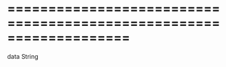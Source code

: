===================================================================
===================================================================

<!--shortDescription-->

<!--/shortDescription-->

<!--paramName1-->data<!--/paramName1-->
<!--paramType1-->String<!--/paramType1-->
<!--paramDescription1-->

<!--/paramDescription1-->

<!--fullDescription-->

<!--/fullDescription-->